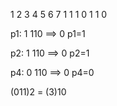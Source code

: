 1 2 3 4 5 6 7
1 1 1 0 1 1 0

p1: 1 110 ==> 0		p1=1

p2: 1 110 ==> 0		p2=1

p4: 0 110 ==> 0		p4=0

(011)2 = (3)10
